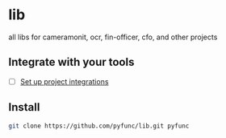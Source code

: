 # lib
all libs for cameramonit, ocr, fin-officer, cfo, and other projects


## Integrate with your tools

- [ ] [Set up project integrations](http://gitlab/softreck/cfo/-/settings/integrations)


## Install

```bash
git clone https://github.com/pyfunc/lib.git pyfunc
```
